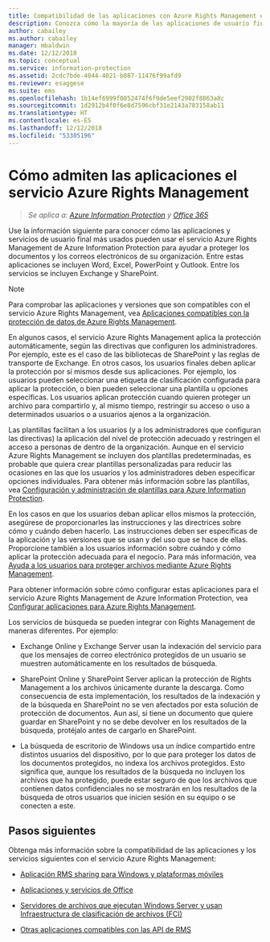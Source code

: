```yaml
---
title: Compatibilidad de las aplicaciones con Azure Rights Management en AIP
description: Conozca cómo la mayoría de las aplicaciones de usuario final (como las aplicaciones de Office, Word, Excel, PowerPoint y Outlook) y los servicios (como Exchange y SharePoint) más usados pueden utilizar el servicio Azure Rights Management de Azure Information Protection para ayudar a proteger los documentos y correos electrónicos de su organización.
author: cabailey
ms.author: cabailey
manager: mbaldwin
ms.date: 12/12/2018
ms.topic: conceptual
ms.service: information-protection
ms.assetid: 2cdc7bde-4044-4021-b887-11476f99afd9
ms.reviewer: esaggese
ms.suite: ems
ms.openlocfilehash: 1b14ef6999f0852474f6f9de5eef2902f8863a8c
ms.sourcegitcommit: 1d2912b4f0f6e8d7596cbf31e2143a783158ab11
ms.translationtype: HT
ms.contentlocale: es-ES
ms.lasthandoff: 12/12/2018
ms.locfileid: "53305196"
---
```

# <a name="how-applications-support-the-azure-rights-management-service"></a>Cómo admiten las aplicaciones el servicio Azure Rights Management

>*Se aplica a: [Azure Information Protection](https://azure.microsoft.com/pricing/details/information-protection) y [Office 365](https://download.microsoft.com/download/E/C/F/ECF42E71-4EC0-48FF-AA00-577AC14D5B5C/Azure_Information_Protection_licensing_datasheet_EN-US.pdf)*

Use la información siguiente para conocer cómo las aplicaciones y servicios de usuario final más usados pueden usar el servicio Azure Rights Management de Azure Information Protection para ayudar a proteger los documentos y los correos electrónicos de su organización. Entre estas aplicaciones se incluyen Word, Excel, PowerPoint y Outlook. Entre los servicios se incluyen Exchange y SharePoint.

> [!NOTE]
> Para comprobar las aplicaciones y versiones que son compatibles con el servicio Azure Rights Management, vea [Aplicaciones compatibles con la protección de datos de Azure Rights Management](./requirements-applications.md).

En algunos casos, el servicio Azure Rights Management aplica la protección automáticamente, según las directivas que configuren los administradores. Por ejemplo, este es el caso de las bibliotecas de SharePoint y las reglas de transporte de Exchange. En otros casos, los usuarios finales deben aplicar la protección por sí mismos desde sus aplicaciones. Por ejemplo, los usuarios pueden seleccionar una etiqueta de clasificación configurada para aplicar la protección, o bien pueden seleccionar una plantilla u opciones específicas. Los usuarios aplican protección cuando quieren proteger un archivo para compartirlo y, al mismo tiempo, restringir su acceso o uso a determinados usuarios o a usuarios ajenos a la organización.

Las plantillas facilitan a los usuarios (y a los administradores que configuran las directivas) la aplicación del nivel de protección adecuado y restringen el acceso a personas de dentro de la organización. Aunque en el servicio Azure Rights Management se incluyen dos plantillas predeterminadas, es probable que quiera crear plantillas personalizadas para reducir las ocasiones en las que los usuarios y los administradores deben especificar opciones individuales. Para obtener más información sobre las plantillas, vea [Configuración y administración de plantillas para Azure Information Protection](configure-policy-templates.md).

En los casos en que los usuarios deban aplicar ellos mismos la protección, asegúrese de proporcionarles las instrucciones y las directrices sobre cómo y cuándo deben hacerlo. Las instrucciones deben ser específicas de la aplicación y las versiones que se usan y del uso que se hace de ellas. Proporcione también a los usuarios información sobre cuándo y cómo aplicar la protección adecuada para el negocio. Para más información, vea [Ayuda a los usuarios para proteger archivos mediante Azure Rights Management](help-users.md).

Para obtener información sobre cómo configurar estas aplicaciones para el servicio Azure Rights Management de Azure Information Protection, vea [Configurar aplicaciones para Azure Rights Management](configure-applications.md).

Los servicios de búsqueda se pueden integrar con Rights Management de maneras diferentes. Por ejemplo: 

- Exchange Online y Exchange Server usan la indexación del servicio para que los mensajes de correo electrónico protegidos de un usuario se muestren automáticamente en los resultados de búsqueda. 

- SharePoint Online y SharePoint Server aplican la protección de Rights Management a los archivos únicamente durante la descarga. Como consecuencia de esta implementación, los resultados de la indexación y de la búsqueda en SharePoint no se ven afectados por esta solución de protección de documentos. Aun así, si tiene un documento que quiere guardar en SharePoint y no se debe devolver en los resultados de la búsqueda, protéjalo antes de cargarlo en SharePoint.

- La búsqueda de escritorio de Windows usa un índice compartido entre distintos usuarios del dispositivo, por lo que para proteger los datos de los documentos protegidos, no indexa los archivos protegidos. Esto significa que, aunque los resultados de la búsqueda no incluyen los archivos que ha protegido, puede estar seguro de que los archivos que contienen datos confidenciales no se mostrarán en los resultados de la búsqueda de otros usuarios que inicien sesión en su equipo o se conecten a este. 

## <a name="next-steps"></a>Pasos siguientes

Obtenga más información sobre la compatibilidad de las aplicaciones y los servicios siguientes con el servicio Azure Rights Management:

-   [Aplicación RMS sharing para Windows y plataformas móviles](sharing-app-support.md)

-   [Aplicaciones y servicios de Office](office-apps-services-support.md)

-   [Servidores de archivos que ejecutan Windows Server y usan Infraestructura de clasificación de archivos (FCI)](file-server-support.md)

-   [Otras aplicaciones compatibles con las API de RMS](api-support.md)

